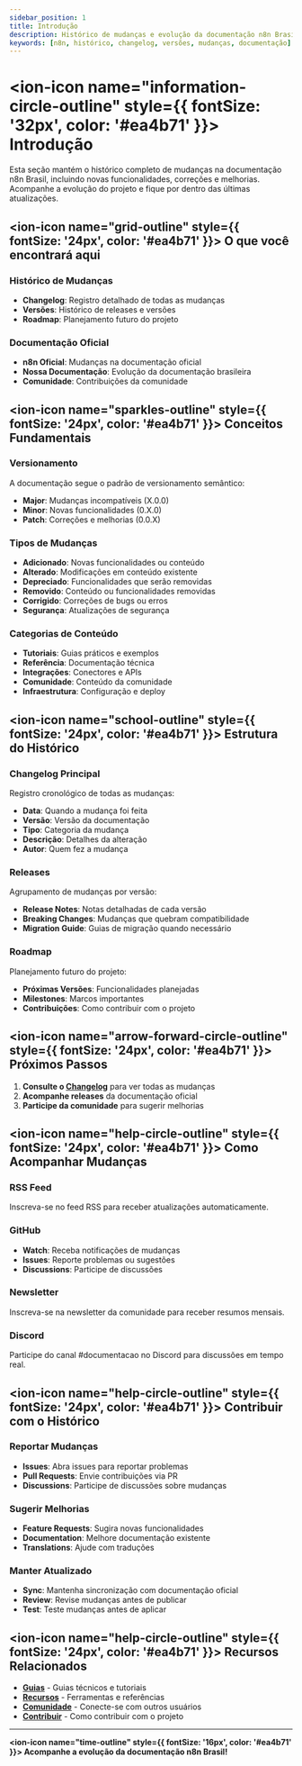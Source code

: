 ```yaml
---
sidebar_position: 1
title: Introdução
description: Histórico de mudanças e evolução da documentação n8n Brasil
keywords: [n8n, histórico, changelog, versões, mudanças, documentação]
---
```


# <ion-icon name="information-circle-outline" style={{ fontSize: '32px', color: '#ea4b71' }}></ion-icon> Introdução

Esta seção mantém o histórico completo de mudanças na documentação n8n Brasil, incluindo novas funcionalidades, correções e melhorias. Acompanhe a evolução do projeto e fique por dentro das últimas atualizações.

## <ion-icon name="grid-outline" style={{ fontSize: '24px', color: '#ea4b71' }}></ion-icon> O que você encontrará aqui

### Histórico de Mudanças

- **Changelog**: Registro detalhado de todas as mudanças
- **Versões**: Histórico de releases e versões
- **Roadmap**: Planejamento futuro do projeto

### Documentação Oficial

- **n8n Oficial**: Mudanças na documentação oficial
- **Nossa Documentação**: Evolução da documentação brasileira
- **Comunidade**: Contribuições da comunidade

## <ion-icon name="sparkles-outline" style={{ fontSize: '24px', color: '#ea4b71' }}></ion-icon> Conceitos Fundamentais

### Versionamento

A documentação segue o padrão de versionamento semântico:

- **Major**: Mudanças incompatíveis (X.0.0)
- **Minor**: Novas funcionalidades (0.X.0)
- **Patch**: Correções e melhorias (0.0.X)

### Tipos de Mudanças

- **Adicionado**: Novas funcionalidades ou conteúdo
- **Alterado**: Modificações em conteúdo existente
- **Depreciado**: Funcionalidades que serão removidas
- **Removido**: Conteúdo ou funcionalidades removidas
- **Corrigido**: Correções de bugs ou erros
- **Segurança**: Atualizações de segurança

### Categorias de Conteúdo

- **Tutoriais**: Guias práticos e exemplos
- **Referência**: Documentação técnica
- **Integrações**: Conectores e APIs
- **Comunidade**: Conteúdo da comunidade
- **Infraestrutura**: Configuração e deploy

## <ion-icon name="school-outline" style={{ fontSize: '24px', color: '#ea4b71' }}></ion-icon> Estrutura do Histórico

### Changelog Principal

Registro cronológico de todas as mudanças:

- **Data**: Quando a mudança foi feita
- **Versão**: Versão da documentação
- **Tipo**: Categoria da mudança
- **Descrição**: Detalhes da alteração
- **Autor**: Quem fez a mudança

### Releases

Agrupamento de mudanças por versão:

- **Release Notes**: Notas detalhadas de cada versão
- **Breaking Changes**: Mudanças que quebram compatibilidade
- **Migration Guide**: Guias de migração quando necessário

### Roadmap

Planejamento futuro do projeto:

- **Próximas Versões**: Funcionalidades planejadas
- **Milestones**: Marcos importantes
- **Contribuições**: Como contribuir com o projeto

## <ion-icon name="arrow-forward-circle-outline" style={{ fontSize: '24px', color: '#ea4b71' }}></ion-icon> Próximos Passos

1. **Consulte o [Changelog](./changelog)** para ver todas as mudanças
2. **Acompanhe releases** da documentação oficial
3. **Participe da comunidade** para sugerir melhorias

## <ion-icon name="help-circle-outline" style={{ fontSize: '24px', color: '#ea4b71' }}></ion-icon> Como Acompanhar Mudanças

### RSS Feed

Inscreva-se no feed RSS para receber atualizações automaticamente.

### GitHub

- **Watch**: Receba notificações de mudanças
- **Issues**: Reporte problemas ou sugestões
- **Discussions**: Participe de discussões

### Newsletter

Inscreva-se na newsletter da comunidade para receber resumos mensais.

### Discord

Participe do canal #documentacao no Discord para discussões em tempo real.

## <ion-icon name="help-circle-outline" style={{ fontSize: '24px', color: '#ea4b71' }}></ion-icon> Contribuir com o Histórico

### Reportar Mudanças

- **Issues**: Abra issues para reportar problemas
- **Pull Requests**: Envie contribuições via PR
- **Discussions**: Participe de discussões sobre mudanças

### Sugerir Melhorias

- **Feature Requests**: Sugira novas funcionalidades
- **Documentation**: Melhore documentação existente
- **Translations**: Ajude com traduções

### Manter Atualizado

- **Sync**: Mantenha sincronização com documentação oficial
- **Review**: Revise mudanças antes de publicar
- **Test**: Teste mudanças antes de aplicar

## <ion-icon name="help-circle-outline" style={{ fontSize: '24px', color: '#ea4b71' }}></ion-icon> Recursos Relacionados

- **[Guias](../guias/)** - Guias técnicos e tutoriais
- **[Recursos](../recursos/)** - Ferramentas e referências
- **[Comunidade](../../comunidade/)** - Conecte-se com outros usuários
- **[Contribuir](../../contribuir/)** - Como contribuir com o projeto

---

**<ion-icon name="time-outline" style={{ fontSize: '16px', color: '#ea4b71' }}></ion-icon> Acompanhe a evolução da documentação n8n Brasil!**
